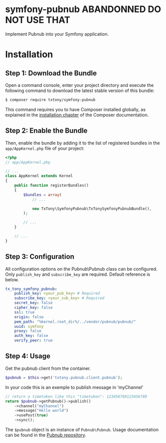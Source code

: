 # symfony-pubnub ABANDONNED DO NOT USE THAT
Implement Pubnub into your Symfony application.

Installation
============

Step 1: Download the Bundle
---------------------------

Open a command console, enter your project directory and execute the
following command to download the latest stable version of this bundle:

```bash
$ composer require txtony/symfony-pubnub
```

This command requires you to have Composer installed globally, as explained
in the [installation chapter](https://getcomposer.org/doc/00-intro.md)
of the Composer documentation.

Step 2: Enable the Bundle
-------------------------

Then, enable the bundle by adding it to the list of registered bundles
in the `app/AppKernel.php` file of your project:

```php
<?php
// app/AppKernel.php

// ...
class AppKernel extends Kernel
{
    public function registerBundles()
    {
        $bundles = array(
            // ...

            new TxTony\SymfonyPubnub\TxTonySymfonyPubnubBundle(),
        );

        // ...
    }

    // ...
}
```

Step 3: Configuration
---------------------

All configuration options on the Pubnub\Pubnub class can be configured. Only
`publish_key` and `subscribe_key` are required. Default reference is below.

```yaml
tx_tony_symfony_pubnub:
    publish_key: <your_pub_key> # Required
    subscribe_key: <your_sub_key> # Required
    secret_key: false
    cipher_key: false
    ssl: true
    origin: false
    pem_path: "%kernel.root_dir%/../vendor/pubnub/pubnub/"
    uuid: symfony
    proxy: false
    auth_key: false
    verify_peer: true
```


Step 4: Usage
-------------

Get the pubnub client from the container.

```php
$pubnub = $this->get('txtony.pubnub.client.pubnub');
```
In your code this is an exemple to publish message in 'myChannel'
```php
// return a timetoken like this "timetoken": 123456789123456789
return $pubnub->getPubnub()->publish()
    ->channel("myChannel")
    ->message("Hello world")
    ->usePost(true)
    ->sync();
 ```   
    
The `$pubnub` object is an instance of `Pubnub\Pubnub`. Usage documentation can
be found in the [Pubnub repository](https://github.com/pubnub/php).
